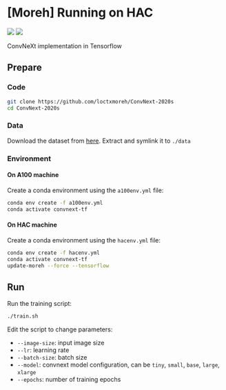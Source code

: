 # [Moreh] Running on HAC
![](https://badgen.net/badge/Nvidia-A100/passed/green) ![](https://badgen.net/badge/Moreh-HAC/passed/green)

ConvNeXt implementation in Tensorflow

## Prepare

### Code
```bash
git clone https://github.com/loctxmoreh/ConvNext-2020s
cd ConvNext-2020s
```

### Data
Download the dataset from [here](https://storage.googleapis.com/mledu-datasets/cats_and_dogs_filtered.zip).
Extract and symlink it to `./data`

### Environment

#### On A100 machine
Create a conda environment using the `a100env.yml` file:
```bash
conda env create -f a100env.yml
conda activate convnext-tf
```

#### On HAC machine
Create a conda environment using the `hacenv.yml` file:
```bash
conda env create -f hacenv.yml
conda activate convnext-tf
update-moreh --force --tensorflow
```

## Run
Run the training script:
```bash
./train.sh
```

Edit the script to change parameters:
- `--image-size`: input image size
- `--lr`: learning rate
- `--batch-size`: batch size
- `--model`: convnext model configuration, can be `tiny`, `small`, `base`, `large`, `xlarge`
- `--epochs`: number of training epochs

